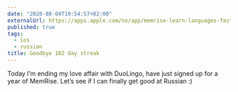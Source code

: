 ```yaml
---
date: "2020-08-04T19:54:57+02:00"
externalUrl: https://apps.apple.com/no/app/memrise-learn-languages-fast/id635966718
published: true
tags:
  - ios
  - russian
title: Goodbye 182 day streak
---
```


Today I’m ending my love affair with DuoLingo, have just signed up for a year of MemRise. Let’s see if I can finally
get good at Russian :)
